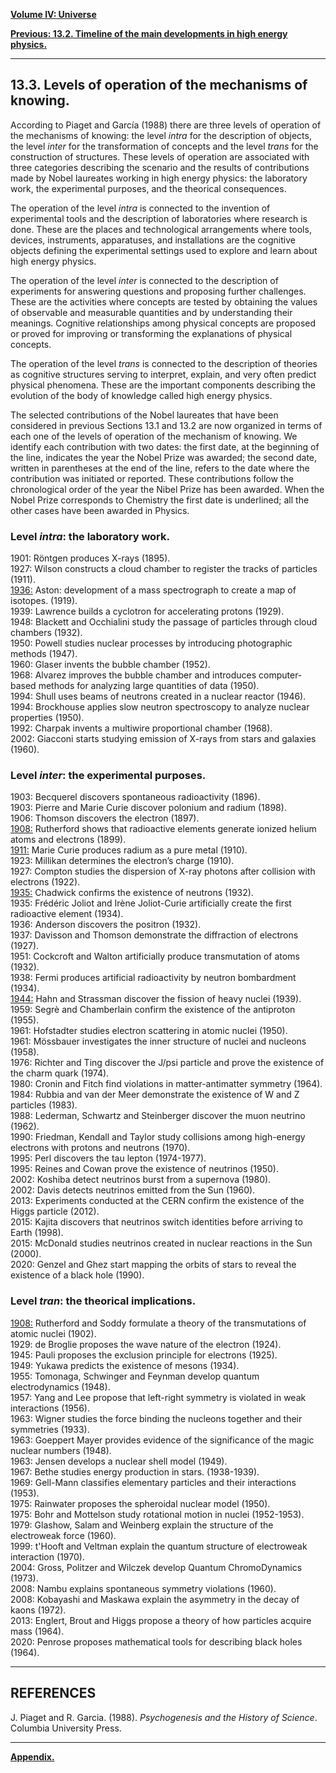 [**Volume IV: Universe**](./volume-IV.md)

[**Previous: 13.2. Timeline of the main developments in high energy physics.**](./vol-IV-chap-13-sect-2.md) 

***

## 13.3. Levels of operation of the mechanisms of knowing.

According to Piaget and García (1988) there are three levels of operation of the mechanisms of knowing: the level *intra* for the description of objects, the level *inter* for the transformation of concepts and the level *trans* for the construction of structures. These levels of operation are associated with three categories describing the scenario and the results of contributions made by Nobel laureates working in high energy physics: the laboratory work, the experimental purposes, and the theorical consequences. 

The operation of the level *intra* is connected to the invention of experimental tools and the description of laboratories where research is done. These are the places and technological arrangements where tools, devices, instruments, apparatuses, and installations are the cognitive objects defining the experimental settings used to explore and learn about high energy physics.

The operation of the level *inter* is connected to the description of experiments for answering questions and proposing further challenges. These are the activities where concepts are tested by obtaining the values of observable and measurable quantities and by understanding their meanings. Cognitive relationships among physical concepts are proposed or proved for improving or transforming the explanations of physical concepts.

The operation of the level *trans* is connected to the description of theories as cognitive structures serving to interpret, explain, and very often predict physical phenomena. These are the important components describing the evolution of the body of knowledge called high energy physics.

The selected contributions of the Nobel laureates that have been considered in previous Sections 13.1 and 13.2 are now organized in terms of each one of the levels of operation of the mechanism of knowing. We identify each contribution with two dates: the first date, at the beginning of the line, indicates the year the Nobel Prize was awarded; the second date, written in parentheses at the end of the line, refers to the date where the contribution was initiated or reported. These contributions follow the chronological order of the year the Nibel Prize has been awarded. When the Nobel Prize corresponds to Chemistry the first date is underlined; all the other cases have been awarded in Physics.

### Level *intra*: the laboratory work.

1901: Röntgen produces X-rays (1895).<br>
1927: Wilson constructs a cloud chamber to register the tracks of particles (1911).<br>
<u>1936:</u> Aston: development of a mass spectrograph to create a map of isotopes. (1919).<br>
1939: Lawrence builds a cyclotron for accelerating protons (1929).<br>
1948: Blackett and Occhialini study the passage of particles through cloud chambers (1932).<br>
1950: Powell studies nuclear processes by introducing photographic methods (1947).<br>
1960: Glaser invents the bubble chamber (1952).<br>
1968: Alvarez improves the bubble chamber and introduces computer-based methods for analyzing large quantities of data (1950).<br>
1994: Shull uses beams of neutrons created in a nuclear reactor (1946).<br>
1994: Brockhouse applies slow neutron spectroscopy to analyze nuclear properties (1950).<br>
1992: Charpak invents a multiwire proportional chamber (1968).<br>
2002: Giacconi starts studying emission of X-rays from stars and galaxies (1960).

### Level *inter*: the experimental purposes.

1903: Becquerel discovers spontaneous radioactivity (1896).<br>
1903: Pierre and Marie Curie discover polonium and radium (1898).<br>
1906: Thomson discovers the electron (1897).<br>
<u>1908:</u> Rutherford shows that radioactive elements generate ionized helium atoms and electrons (1899).<br>
<u>1911:</u> Marie Curie produces radium as a pure metal (1910).<br>
1923: Millikan determines the electron’s charge (1910).<br>
1927: Compton studies the dispersion of X-ray photons after collision with electrons (1922).<br>
<u>1935:</u> Chadwick confirms the existence of neutrons (1932).<br>
1935: Frédéric Joliot and Irène Joliot-Curie artificially create the first radioactive element (1934).<br>
1936: Anderson discovers the positron (1932).<br>
1937: Davisson and Thomson demonstrate the diffraction of electrons (1927).<br>
1951: Cockcroft and Walton artificially produce transmutation of atoms (1932).<br>
1938: Fermi produces artificial radioactivity by neutron bombardment (1934).<br>
<u>1944:</u> Hahn and Strassman discover the fission of heavy nuclei (1939).<br>
1959: Segrè and Chamberlain confirm the existence of the antiproton (1955).<br>
1961: Hofstadter studies electron scattering in atomic nuclei (1950).<br>
1961: Mössbauer investigates the inner structure of nuclei and nucleons (1958).<br>
1976: Richter and Ting discover the J/psi particle and prove the existence of the charm quark (1974).<br>
1980: Cronin and Fitch find violations in matter-antimatter symmetry (1964).<br>
1984: Rubbia and van der Meer demonstrate the existence of W and Z particles (1983).<br>
1988: Lederman, Schwartz and Steinberger discover the muon neutrino (1962).<br>
1990: Friedman, Kendall and Taylor study collisions among high-energy electrons with protons and neutrons (1970).<br>
1995: Perl discovers the tau lepton (1974-1977).<br>
1995: Reines and Cowan prove the existence of neutrinos (1950).<br>
2002: Koshiba detect neutrinos burst from a supernova (1980).<br>
2002: Davis detects neutrinos emitted from the Sun (1960).<br>
2013: Experiments conducted at the CERN confirm the existence of the Higgs particle (2012). <br>
2015: Kajita discovers that neutrinos switch identities before arriving to Earth (1998).<br>
2015: McDonald studies neutrinos created in nuclear reactions in the Sun (2000).<br>
2020: Genzel and Ghez start mapping the orbits of stars to reveal the existence of a black hole (1990).


### Level *tran*: the theorical implications.

<u>1908:</u> Rutherford and Soddy formulate a theory of the transmutations of atomic nuclei (1902).<br>
1929: de Broglie proposes the wave nature of the electron (1924).<br>
1945: Pauli proposes the exclusion principle for electrons (1925).<br>
1949: Yukawa predicts the existence of mesons (1934).<br>
1955: Tomonaga, Schwinger and Feynman develop quantum electrodynamics (1948).<br>
1957: Yang and Lee propose that left-right symmetry is violated in weak interactions (1956).<br>
1963: Wigner studies the force binding the nucleons together and their symmetries (1933).<br>
1963: Goeppert Mayer provides evidence of the significance of the magic nuclear numbers (1948).<br>
1963: Jensen develops a nuclear shell model (1949).<br>
1967: Bethe studies energy production in stars. (1938-1939).<br>
1969: Gell-Mann classifies elementary particles and their interactions (1953).<br>
1975: Rainwater proposes the spheroidal nuclear model (1950).<br>
1975: Bohr and Mottelson study rotational motion in nuclei (1952-1953).<br>
1979: Glashow, Salam and Weinberg explain the structure of the electroweak force (1960).<br>
1999: t'Hooft and Veltman explain the quantum structure of electroweak interaction (1970).<br>
2004: Gross, Politzer and Wilczek develop Quantum ChromoDynamics (1973).<br>
2008: Nambu explains spontaneous symmetry violations (1960).<br>
2008: Kobayashi and Maskawa explain the asymmetry in the decay of kaons (1972).<br>
2013: Englert, Brout and Higgs propose a theory of how particles acquire mass (1964).<br>
2020: Penrose proposes mathematical tools for describing black holes (1964).

*** 

## REFERENCES

J. Piaget and R. Garcia. (1988). *Psychogenesis and the History of Science*. Columbia University Press.

***

[**Appendix.**](./vol-IV-chap-13-apendix.md) 

